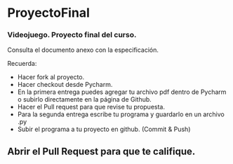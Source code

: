 # ProyectoFinal
### Videojuego. Proyecto final del curso.


Consulta el documento anexo con la especificación.

Recuerda:
* Hacer fork al proyecto.
* Hacer checkout desde Pycharm.
* En la primera entrega puedes agregar tu archivo pdf dentro de Pycharm o subirlo directamente en la página de Github.
* Hacer el Pull request para que revise tu propuesta. 
* Para la segunda entrega escribe tu programa y guardarlo en un archivo .py
* Subir el programa a tu proyecto en github. (Commit & Push)
## Abrir el Pull Request para que te califique.
